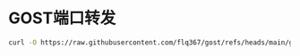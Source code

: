 # GOST端口转发
```bash
curl -O https://raw.githubusercontent.com/flq367/gost/refs/heads/main/gm.sh | bash && chmod +x ./gm.sh && ./gm.sh
```
